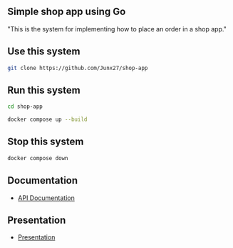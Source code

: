 ## Simple shop app using Go

"This is the system for implementing how to place an order in a shop app."

## Use this system

```bash
git clone https://github.com/Junx27/shop-app
```

## Run this system

```bash
cd shop-app
```

```bash
docker compose up --build
```

## Stop this system

```bash
docker compose down
```

## Documentation

- [API Documentation](https://documenter.getpostman.com/view/26920342/2sAYX9o13G)

## Presentation

- [Presentation](https://www.canva.com/design/DAGeynpS5d4/MLmfx4A2F6iSGRXRo1Ovcg/edit?utm_content=DAGeynpS5d4&utm_campaign=designshare&utm_medium=link2&utm_source=sharebutton)
